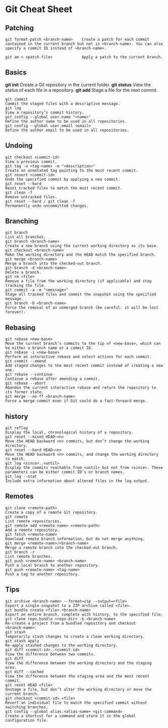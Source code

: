 # Git Cheat Sheet

## Patching

    git format-patch <branch-name>    Create a patch for each commit contained in the current branch but not in <branch-name>. You can also specify a commit ID instead of <branch-name>.

    git am < <patch-file>             Apply a patch to the current branch.


## Basics

  **git init**
  Create a Git repository in the current folder.
  **git status**
  View the status of each file in a repository.
  **git add <file>**
  Stage a file for the next commit.

    git commit
    Commit the staged files with a descriptive message.
    git log
    View a repository’s commit history.
    git config --global user.name "<name>"
    Define the author name to be used in all repositories.
    git config --global user.email <email>
    Define the author email to be used in all repositories.

## Undoing

    git checkout <commit-id>
    View a previous commit.
    git tag -a <tag-name> -m "<description>"
    Create an annotated tag pointing to the most recent commit.
    git revert <commit-id>
    Undo the specified commit by applying a new commit.
    git reset --hard
    Reset tracked files to match the most recent commit.
    git clean -f
    Remove untracked files.
    git reset --hard / git clean -f
    Permanently undo uncommitted changes.

## Branching

    git branch
    List all branches.
    git branch <branch-name>
    Create a new branch using the current working directory as its base.
    git checkout <branch-name>
    Make the working directory and the HEAD match the specified branch.
    git merge <branch-name>
    Merge a branch into the checked-out branch.
    git branch -d <branch-name>
    Delete a branch.
    git rm <file>
    Remove a file from the working directory (if applicable) and stop tracking the file.
    git commit -a -m "<message>"
    Stage all tracked files and commit the snapshot using the specified message.
    git branch -D <branch-name>
    Force the removal of an unmerged branch (be careful: it will be lost forever).

## Rebasing

    git rebase <new-base>
    Move the current branch’s commits to the tip of <new-base>, which can be either a branch name or a commit ID.
    git rebase -i <new-base>
    Perform an interactive rebase and select actions for each commit.
    git commit --amend
    Add staged changes to the most recent commit instead of creating a new one.
    git rebase --continue
    Continue a rebase after amending a commit.
    git rebase --abort
    Abandon the current interactive rebase and return the repository to its former state.
    git merge --no-ff <branch-name>
    Force a merge commit even if Git could do a fast-forward merge.

## history

    git reflog
    Display the local, chronological history of a repository.
    git reset --mixed HEAD~<n>
    Move the HEAD backward <n> commits, but don’t change the working directory.
    git reset --hard HEAD~<n>
    Move the HEAD backward <n> commits, and change the working directory to match.
    git log <since>..<until>
    Display the commits reachable from <until> but not from <since>. These parameters can be either commit ID’s or branch names.
    git log --stat
    Include extra information about altered files in the log output.

## Remotes

    git clone <remote-path>
    Create a copy of a remote Git repository.
    git remote
    List remote repositories.
    git remote add <remote-name> <remote-path>
    Add a remote repository.
    git fetch <remote-name>
    Download remote branch information, but do not merge anything.
    git merge <remote-name>/<branch-name>
    Merge a remote branch into the checked-out branch.
    git branch -r
    List remote branches.
    git push <remote-name> <branch-name>
    Push a local branch to another repository.
    git push <remote-name> <tag-name>
    Push a tag to another repository.

## Tips

    git archive <branch-name> --format=zip --output=<file>
    Export a single snapshot to a ZIP archive called <file>.
    git bundle create <file> <branch-name>
    Export an entire branch, complete with history, to the specified file.
    git clone repo.bundle <repo-dir> -b <branch-name>
    Re-create a project from a bundled repository and checkout <branch‑name>.
    git stash
    Temporarily stash changes to create a clean working directory.
    git stash apply
    Re-apply stashed changes to the working directory.
    git diff <commit-id>..<commit-id>
    View the difference between two commits.
    git diff
    View the difference between the working directory and the staging area.
    git diff --cached
    View the difference between the staging area and the most recent commit.
    git reset HEAD <file>
    Unstage a file, but don’t alter the working directory or move the current branch.
    git checkout <commit-id> <file>
    Revert an individual file to match the specified commit without switching branches.
    git config --global alias.<alias-name> <git-command>
    Create a shortcut for a command and store it in the global configuration file.
